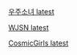 [우주소녀 latest](https://www.youtube.com/results?search_query=우주소녀&sp=CAJQFA%253D%253D)

[WJSN latest](https://www.youtube.com/results?search_query=wjsn&sp=CAJQFA%253D%253D)

[CosmicGirls latest](https://www.youtube.com/results?search_query=cosmic+girls&sp=CAJQFA%253D%253D)

